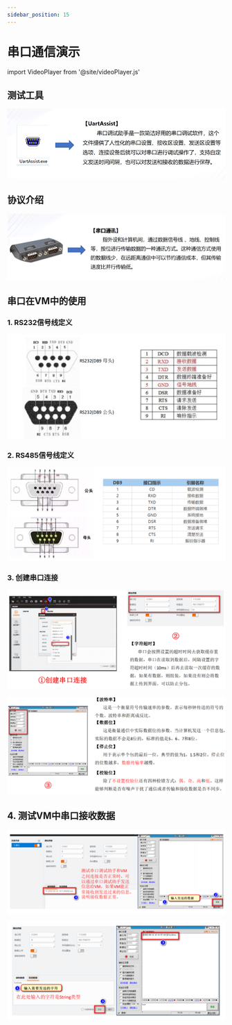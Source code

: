 ```yaml
---
sidebar_position: 15
---
```


# 串口通信演示

import VideoPlayer from '@site/videoPlayer.js'

<VideoPlayer src="https://xian-vforum.oss-cn-hangzhou.aliyuncs.com/2022-07-15_QALVYgSwGG_%E4%B8%B2%E5%8F%A3%E9%80%9A%E4%BF%A1%E6%BC%94%E7%A4%BA_x264.mp4"/>

## 测试工具

![](image.png)

## 协议介绍

![](image-1.png)

## 串口在VM中的使用

### 1. RS232信号线定义

![](image-2.png)

### 2. RS485信号线定义

![](image-3.png)

### 3. 创建串口连接

![](image-4.png)

![](image-5.png)

## 4. 测试VM中串口接收数据

![](image-6.png)

![](image-7.png)









